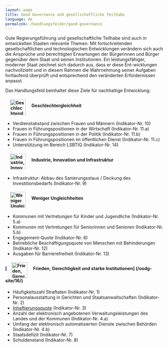 ```yaml
---
layout: page
title: Good Governance und gesellschaftliche Teilhabe
language: de
permalink: /handlungsfelder/good-governance
---
```


Gute Regierungsführung und gesellschaftliche Teilhabe sind auch in entwickelten Staaten relevante Themen. Mit fortschreitenden gesellschaftlichen und technologischen Entwicklungen verändern sich auch die Ansprüche und berechtigten Erwartungen der Bürgerinnen und Bürger gegenüber dem Staat und seinen Institutionen. Ein leistungsfähiger, moderner Staat zeichnet sich dadurch aus, dass er diese Ent-wicklungen nachvollzieht und in diesem Rahmen die Wahrnehmung seiner Aufgaben fortlaufend überprüft und entsprechend den veränderten Erfordernissen anpasst.

Das Handlungsfeld beinhaltet diese Ziele für nachhaltige Entwicklung:

#### <img src="https://open-sdg.org/sdg-translations/assets/img/goals/de/5.png" width="50" height="auto" title="Geschlechtergleichheit" align="middle" hspace="15"> Geschlechtergleichheit
- Verdienstabstand zwischen Frauen und Männern (Indikator-Nr. 10)
- Frauen in Führungspositionen in	der Wirtschaft (Indikator-Nr. 11.a)
- Frauen in Führungspositionen in	der Politik (Indikator-Nr. 11.b)
-	Frauen in Führungspositionen im	öffentlichen Dienst (Indikator-Nr. 11.c)
-	Unterstützung im Bereich LSBTIQ (Indikator-Nr. 14)

#### <img src="https://open-sdg.org/sdg-translations/assets/img/goals/de/9.png" width="50" height="auto" title="Industrie, Innovation und Infrastruktur" align="middle" hspace="15"> Industrie, Innovation und Infrastruktur
- Infrastruktur: Abbau des Sanierungsstaus / Deckung des Investitionsbedarfs (Indikator-Nr. 9)

#### <img src="https://open-sdg.org/sdg-translations/assets/img/goals/de/10.png" width="50" height="auto" title="Weniger Ungleichheiten" align="middle" hspace="15"> Weniger Ungleichheiten
-	Kommunen mit Vertretungen für	Kinder und Jugendliche (Indikator-Nr. 5.a)
-	Kommunen mit Vertretungen für	Seniorinnen und Senioren (Indikator-Nr. 5.b)
-	Engagement-Quote (Indikator-Nr. 6)
- Betriebliche Beschäftigungsquote von Menschen mit Behinderungen (Indikator-Nr. 12)
-	Ausgaben für Barrierefreiheit (Indikator-Nr. 13)

#### [<img src="https://open-sdg.org/sdg-translations/assets/img/goals/de/16.png" width="50" height="auto" title="Frieden, Gerechtigkeit und	starke Institutionen" align="middle" hspace="15"> Frieden, Gerechtigkeit und	starke Institutionen] (/osdg-site/16/)
- Häufigkeitszahl Straftaten (Indikator-Nr. 1)
-	Personalausstattung in Gerichten und Staatsanwaltschaften (Indikator-Nr. 2)
- [Inhaftierungsquote](osdg-site/16-3-1/) (Indikator-Nr. 3)
-	Anzahl der elektronisch angebotenen Verwaltungsleistungen	des Landes und der Kommunen (Indikator-Nr. 4.a)
-	Umfang der elektronisch automatisierten Dienste zwischen Behörden (Indikator-Nr. 4.b)
-	Staatsdefizit (Indikator-Nr. 7)
-	Schuldenstand (Indikator-Nr. 8)
